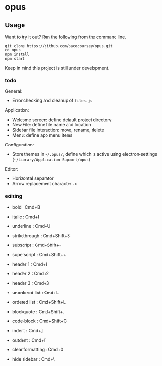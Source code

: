 # opus

## Usage

Want to try it out? Run the following from the command line.

```
git clone https://github.com/pacocoursey/opus.git
cd opus
npm install
npm start
```

Keep in mind this project is still under development.

### todo

General:

- Error checking and cleanup of `files.js`

Application:

- Welcome screen: define default project directory
- New File: define file name and location
- Sidebar file interaction: move, rename, delete
- Menu: define app menu items

Configuration:

- Store themes in `~/.opus/`, define which is active using electron-settings (`~/Library/Application Support/opus`)

Editor:

- Horizontal separator
- Arrow replacement character `->`

### editing

- bold : Cmd+B
- italic : Cmd+I
- underline : Cmd+U
- strikethrough : Cmd+Shift+S
- subscript : Cmd+Shift+-
- superscript : Cmd+Shift++
- header 1 : Cmd+1
- header 2 : Cmd+2
- header 3 : Cmd+3

- unordered list : Cmd+L
- ordered list : Cmd+Shift+L
- blockquote : Cmd+Shift+.
- code-block : Cmd+Shift+C

- indent : Cmd+]
- outdent : Cmd+[

- clear formatting : Cmd+0

- hide sidebar : Cmd+\

